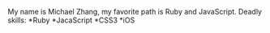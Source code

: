 My name is Michael Zhang, my favorite path is Ruby and JavaScript.
Deadly skills:
*Ruby
*JacaScript
*CSS3
*iOS
